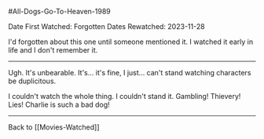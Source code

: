 #All-Dogs-Go-To-Heaven-1989

Date First Watched:  Forgotten
Dates Rewatched:  2023-11-28

I'd forgotten about this one until someone mentioned it.  I watched it early in life and I don't remember it.

---
Ugh.  It's unbearable.  It's...  it's fine, I just...  can't stand watching characters be duplicitous.

I couldn't watch the whole thing.  I couldn't stand it.  Gambling!  Thievery!  Lies!  Charlie is such a bad dog!

---
Back to [[Movies-Watched]]